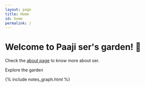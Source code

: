 ```yaml
---
layout: page
title: Home
id: home
permalink: /
---
```


# Welcome to Paaji ser's garden! 🌱

Check the <a href="/about" class="internal-link">about page</a> to know more about ser.

Explore the garden

{% include notes_graph.html %}

<style>
  .wrapper {
    max-width: 46em;
  }
</style>
